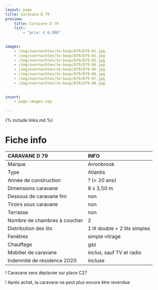 ```yaml
---
layout: page
title: Caravane D 79
preview: 
    title: Caravane D 79
    list:
        - "prix: € 6.500"
        
        
images:
    - /img/overnachten/te-koop/D79/D79-01.jpg
    - /img/overnachten/te-koop/D79/D79-02.jpg
    - /img/overnachten/te-koop/D79/D79-03.jpg
    - /img/overnachten/te-koop/D79/D79-04.jpg
    - /img/overnachten/te-koop/D79/D79-05.jpg
    - /img/overnachten/te-koop/D79/D79-06.jpg
    - /img/overnachten/te-koop/D79/D79-07.jpg
    - /img/overnachten/te-koop/D79/D79-08.jpg
    
    
insert:
    - page-images-top
    
---
```


{% include links.md %}



# Fiche info 

CARAVANE D 79               | INFO        | 
:---------------------------|:------------|
Marque                      |Arronbrook
Type                        |Atlantis
Année de construction       |? (> 20 ans)
Dimensions caravane         |8 x 3,50 m
Dessous de caravane fini    |non
Tiroirs sous caravane       |non
Terrasse                    |non
Nombre de chambres à coucher|2
Distribution des lits       |1 lit double + 2 lits simples
Fenêtres                    |simple vitrage
Chauffage                   |gaz
Mobilier de caravane        |inclus, sauf TV et radio
Indemnité de résidence 2020 |incluse

! Caravane sera déplacée sur place C27

! Après achat, la caravane ne peut plus encore être revendue
